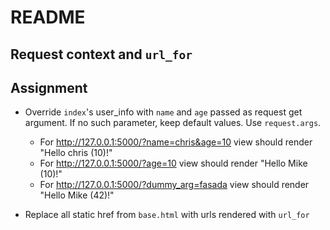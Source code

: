 # README

## Request context and `url_for`

## Assignment
* Override `index`'s user_info with `name` and `age` passed as request get argument.
If no such parameter, keep default values.
Use `request.args`.
  * For http://127.0.0.1:5000/?name=chris&age=10 view should render "Hello chris (10)!"
  * For http://127.0.0.1:5000/?age=10 view should render "Hello Mike (10)!"
  * For http://127.0.0.1:5000/?dummy_arg=fasada view should render "Hello Mike (42)!"
  
* Replace all static href from `base.html` with urls rendered with `url_for`